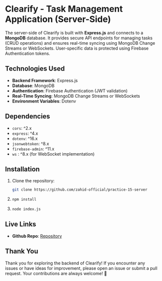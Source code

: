 # Clearify - Task Management Application (Server-Side)

The server-side of Clearify is built with **Express.js** and connects to a **MongoDB** database. It provides secure API endpoints for managing tasks (CRUD operations) and ensures real-time syncing using MongoDB Change Streams or WebSockets. User-specific data is protected using Firebase Authentication tokens.

## Technologies Used

- **Backend Framework**: Express.js
- **Database**: MongoDB 
- **Authentication**: Firebase Authentication (JWT validation)
- **Real-Time Syncing**: MongoDB Change Streams or WebSockets
- **Environment Variables**: Dotenv


## Dependencies

- `cors`: ^2.x
- `express`: ^4.x
- `dotenv`: ^16.x
- `jsonwebtoken`: ^8.x
- `firebase-admin`: ^11.x
- `ws` : ^8.x (for WebSocket implementation)


## Installation

1. Clone the repository:
   ```bash
   git clone https://github.com/zahid-official/practice-15-server

2. 
   ```bash
   npm install

3. 
   ```bash
   node index.js
   
## Live Links

- **Github Repo**: [Repository](https://github.com/zahid-official/practice-15-server)



## Thank You

Thank you for exploring the backend of Clearify! If you encounter any issues or have ideas for improvement, please open an issue or submit a pull request. Your contributions are always welcome! 🚀